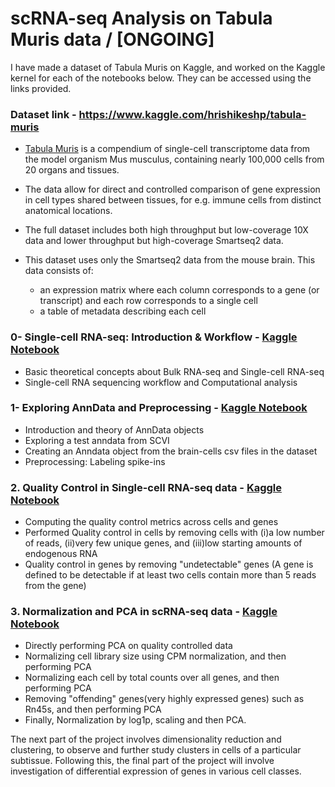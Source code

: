 # scRNA-seq Analysis on Tabula Muris data / [ONGOING]

I have made a dataset of Tabula Muris on Kaggle, and worked on the Kaggle kernel for each of the notebooks below. They can be accessed using the links provided. 

### Dataset link - https://www.kaggle.com/hrishikeshp/tabula-muris
* [Tabula Muris](https://tabula-muris.ds.czbiohub.org/) is a compendium of single-cell transcriptome data from the model organism Mus musculus, containing nearly 100,000 cells from 20 organs and tissues. 
* The data allow for direct and controlled comparison of gene expression in cell types shared between tissues, for e.g. immune cells from distinct anatomical locations.
* The full dataset includes both high throughput but low-coverage 10X data and lower throughput but high-coverage Smartseq2 data.

* This dataset uses only the Smartseq2 data from the mouse brain. This data consists of:
   - an expression matrix where each column corresponds to a gene (or transcript) and each row corresponds to a single cell
   - a table of metadata describing each cell

### 0- Single-cell RNA-seq: Introduction & Workflow - [Kaggle Notebook](https://www.kaggle.com/hrishikeshp/0-single-cell-rna-seq-introduction-workflow) 
- Basic theoretical concepts about Bulk RNA-seq and Single-cell RNA-seq
- Single-cell RNA sequencing workflow and Computational analysis

### 1- Exploring AnnData and Preprocessing - [Kaggle Notebook](https://www.kaggle.com/hrishikeshp/1-exploring-anndata-preprocessing) 
- Introduction and theory of AnnData objects
- Exploring a test anndata from SCVI
- Creating an Anndata object from the brain-cells csv files in the dataset
- Preprocessing: Labeling spike-ins

### 2. Quality Control in Single-cell RNA-seq data - [Kaggle Notebook](https://www.kaggle.com/hrishikeshp/2-quality-control-in-single-cell-rna-seq-data) 
- Computing the quality control metrics across cells and genes
- Performed Quality control in cells by removing cells with (i)a low number of reads, (ii)very few unique genes, and (iii)low starting amounts of endogenous RNA
- Quality control in genes by removing "undetectable" genes (A gene is defined to be detectable if at least two cells contain more than 5 reads from the gene)

### 3. Normalization and PCA in scRNA-seq data - [Kaggle Notebook](https://www.kaggle.com/hrishikeshp/3-normalization-and-pca-in-scrna-seq-data) 
- Directly performing PCA on quality controlled data
- Normalizing cell library size using CPM normalization, and then performing PCA
- Normalizing each cell by total counts over all genes, and then performing PCA
- Removing "offending" genes(very highly expressed genes) such as Rn45s, and then performing PCA
- Finally, Normalization by log1p, scaling and then PCA.

The next part of the project involves dimensionality reduction and clustering, to observe and further study clusters in cells of a particular subtissue. Following this, the final part of the project will involve investigation of differential expression of genes in various cell classes.
